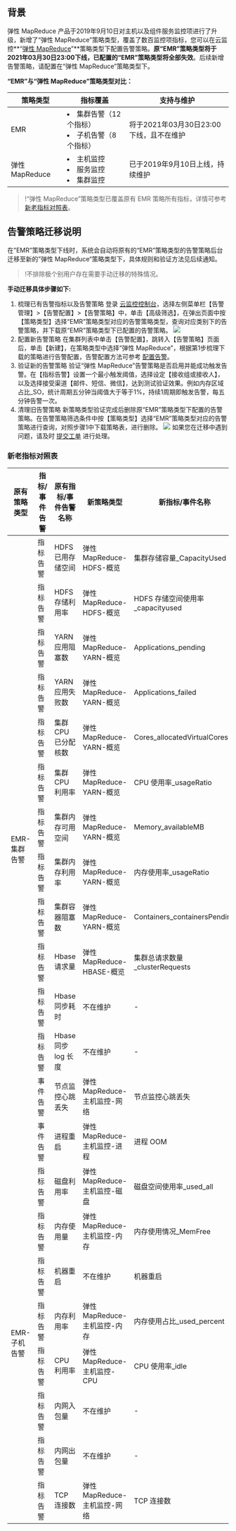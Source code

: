 ## 背景
弹性 MapReduce 产品于2019年9月10日对主机以及组件服务监控项进行了升级，新增了“弹性 MapReduce”策略类型，覆盖了数百监控项指标，您可以在云监控**“[弹性 MapReduce](https://cloud.tencent.com/document/product/248/44797)”**策略类型下配置告警策略。**原“EMR”策略类型将于2021年03月30日23:00下线，已配置的“EMR”策略类型将全部失效**。后续新增告警策略，请配置在“弹性 MapReduce”策略类型下。

 **“EMR”与“弹性 MapReduce”策略类型对比：**

| 策略类型      | 指标覆盖                                       | 支持与维护                              |
| ------------- | ---------------------------------------------- | --------------------------------------- |
| EMR           | <li>集群告警（12个指标）</li> <li>子机告警（8个指标）</li> | 将于2021年03月30日23:00下线，且不在维护 |
| 弹性 MapReduce | <li>主机监控</li><li>服务监控</li> <li>集群监控</li>            | 已于2019年9月10日上线，持续维护         |

>!“弹性 MapReduce”策略类型已覆盖原有 EMR 策略所有指标，详情可参考 [新老指标对照表](#jump)。

## 告警策略迁移说明
在”EMR”策略类型下线时，系统会自动将原有的“EMR”策略类型的告警策略后台迁移至新的”弹性 MapReduce“策略类型下，具体规则和验证方法见后续通知。

>!不排除极个别用户存在需要手动迁移的特殊情况。

**手动迁移具体步骤如下:**
1. 梳理已有告警指标以及告警策略
登录 [云监控控制台](https://console.cloud.tencent.com/monitor/overview)，选择左侧菜单栏【告警管理】>【告警配置】>【告警策略】中，单击【高级筛选】，在弹出页面中按【策略类型】选择“EMR”策略类型对应的告警策略类型，查询对应类别下的告警策略，并下载原“EMR”策略类型下已配置的告警策略。
![](https://main.qcloudimg.com/raw/915aa69f6ef27fe2fda9bb289f1ff40d.png)
2. 配置新告警策略
在集群列表中单击【告警配置】，跳转入【告警策略】页面后，单击【新建】，在策略类型中选择“弹性 MapReduce”，根据第1步梳理下载的策略进行告警配置，告警配置方法可参考 [配置告警](https://cloud.tencent.com/document/product/589/14626)。
3. 验证新的告警策略
验证“弹性 MapReduce”告警策略是否启用并能成功触发告警。在【指标告警】设置一个最小触发阈值，选择设定【接收组或接收人】，以及选择接受渠道【邮件、短信、微信】，达到测试验证效果。例如内存区域占比\_SO，统计周期五分钟当阈值大于等于1%，持续1周期即触发告警，每五分钟告警一次。
4. 清理旧告警策略
新策略类型验证完成后删除原“EMR”策略类型下配置的告警策略。在告警策略筛选条件中按【策略类型】选择“EMR”策略类型对应的告警策略进行查询，对照步骤1中下载策略表，进行删除。
![](https://main.qcloudimg.com/raw/e17098fecacf63c0957e298fe39e70ab.png)
如果您在迁移中遇到问题，请及时 [提交工单](https://console.cloud.tencent.com/workorder/category) 进行处理。

[](id:jump)
### 新老指标对照表

<table>
<thead>
<tr>
<th><strong>原有策略类型</strong></th>
<th><strong>指标/事件告警</strong></th>
<th><strong>原有指标/事件告警名称</strong></th>
<th><strong>新策略类型</strong></th>
<th><strong>新指标/事件名称</strong></th>
</tr>
</thead>
<tbody><tr>
<td rowspan="14">EMR-集群告警</td>
<td>指标告警</td>
<td>HDFS 已用存储空间</td>
<td>弹性 MapReduce-HDFS-概览</td>
<td>集群存储容量_CapacityUsed</td>
</tr>
<tr>
<td>指标告警</td>
<td>HDFS 存储利用率</td>
<td>弹性 MapReduce-HDFS-概览</td>
<td>HDFS 存储空间使用率_capacityused</td>
</tr>
<tr>
<td>指标告警</td>
<td>YARN 应用阻塞数</td>
<td>弹性 MapReduce-YARN-概览</td>
<td>Applications_pending</td>
</tr>
<tr>
<td>指标告警</td>
<td>YARN 应用失败数</td>
<td>弹性 MapReduce-YARN-概览</td>
<td>Applications_failed</td>
</tr>
<tr>
<td>指标告警</td>
<td>集群 CPU 已分配核数</td>
<td>弹性 MapReduce-YARN-概览</td>
<td>Cores_allocatedVirtualCores</td>
</tr>
<tr>
<td>指标告警</td>
<td>集群 CPU 利用率</td>
<td>弹性 MapReduce-YARN-概览</td>
<td>CPU 使用率_usageRatio</td>
</tr>
<tr>
<td>指标告警</td>
<td>集群内存可用空间</td>
<td>弹性 MapReduce-YARN-概览</td>
<td>Memory_availableMB</td>
</tr>
<tr>
<td>指标告警</td>
<td>集群内存利用率</td>
<td>弹性 MapReduce-YARN-概览</td>
<td>内存使用率_usageRatio</td>
</tr>
<tr>
<td>指标告警</td>
<td>集群容器阻塞数</td>
<td>弹性 MapReduce-YARN-概览</td>
<td>Containers_containersPending</td>
</tr>
<tr>
<td>指标告警</td>
<td>Hbase 请求量</td>
<td>弹性 MapReduce-HBASE-概览</td>
<td>集群总请求数量_clusterRequests</td>
</tr>
<tr>
<td>指标告警</td>
<td>Hbase 同步耗时</td>
<td>不在维护</td>
<td>-</td>
</tr>
<tr>
<td>指标告警</td>
<td>Hbase 同步 log 长度</td>
<td>不在维护</td>
<td>-</td>
</tr>
<tr>
<td>事件告警</td>
<td>节点监控心跳丢失</td>
<td>弹性 MapReduce-主机监控-网络</td>
<td>节点监控心跳丢失</td>
</tr>
<tr>
<td>事件告警</td>
<td>进程重启</td>
<td>弹性 MapReduce-主机监控-进程</td>
<td>进程 OOM</td>
</tr>
<tr>
<td rowspan="8">EMR-子机告警</td>
<td>指标告警</td>
<td>磁盘利用率</td>
<td>弹性 MapReduce-主机监控-磁盘</td>
<td>磁盘空间使用率_used_all</td>
</tr>
<tr>
<td>指标告警</td>
<td>内存使用量</td>
<td>弹性 MapReduce-主机监控-内存</td>
<td>内存使用情况_MemFree</td>
</tr>
<tr>
<td>指标告警</td>
<td>机器重启</td>
<td>不在维护</td>
<td>机器重启</td>
</tr>
<tr>
<td>指标告警</td>
<td>内存利用率</td>
<td>弹性 MapReduce-主机监控-内存</td>
<td>内存使用占比_used_percent</td>
</tr>
<tr>
<td>指标告警</td>
<td>CPU 利用率</td>
<td>弹性 MapReduce-主机监控-CPU</td>
<td>CPU 使用率_idle</td>
</tr>
<tr>
<td>指标告警</td>
<td>内网入包量</td>
<td>不在维护</td>
<td>-</td>
</tr>
<tr>
<td>指标告警</td>
<td>内网出包量</td>
<td>不在维护</td>
<td>-</td>
</tr>
<tr>
<td>指标告警</td>
<td>TCP 连接数</td>
<td>弹性 MapReduce-主机监控-网络</td>
<td>TCP 连接数</td>
</tr>
</tbody></table>

